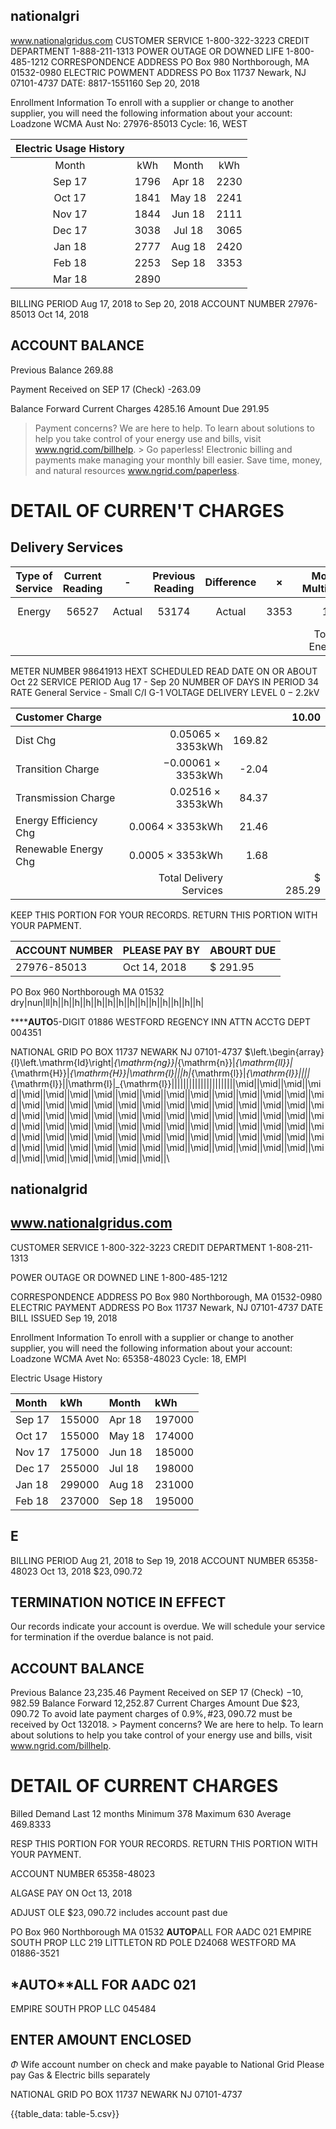 ## nationalgri

www.nationalgridus.com
CUSTOMER SERVICE
1-800-322-3223
CREDIT DEPARTMENT
1-888-211-1313
POWER OUTAGE OR DOWNED LIFE
1-800-485-1212
CORRESPONDENCE ADDRESS
PO Box 980
Northborough, MA 01532-0980
ELECTRIC POWMENT ADDRESS
PO Box 11737
Newark, NJ 07101-4737
DATE: 8817-1551160
Sep 20, 2018

Enrollment Information
To enroll with a supplier or change to another supplier, you will need the following information about your account:
Loadzone WCMA
Aust No: 27976-85013 Cycle: 16, WEST

| Electric Usage History |  |  |  |
| :--: | :--: | :--: | :--: |
| Month | kWh | Month | kWh |
| Sep 17 | 1796 | Apr 18 | 2230 |
| Oct 17 | 1841 | May 18 | 2241 |
| Nov 17 | 1844 | Jun 18 | 2111 |
| Dec 17 | 3038 | Jul 18 | 3065 |
| Jan 18 | 2777 | Aug 18 | 2420 |
| Feb 18 | 2253 | Sep 18 | 3353 |
| Mar 18 | 2890 |  |  |

BILLING PERIOD
Aug 17, 2018 to Sep 20, 2018
ACCOUNT NUMBER
27976-85013 Oct 14, 2018

## ACCOUNT BALANCE

Previous Balance
269.88

Payment Received on SEP 17 (Check)
-263.09

Balance Forward
Current Charges
$4285.16$
Amount Due
$291.95$
> Payment concerns? We are here to help. To learn about solutions to help you take control of your energy use and bills, visit www.ngrid.com/billhelp.
$>$ Go paperless! Electronic billing and payments make managing your monthly bill easier. Save time, money, and natural resources www.ngrid.com/paperless.

# DETAIL OF CURREN'T CHARGES 

## Delivery Services

| Type of Service | Current Reading | - | Previous Reading | Difference | $\times$ | Molar <br> Multiplier | $=$ | Total Usage |
| :--: | :--: | :--: | :--: | :--: | :--: | :--: | :--: | :--: |
| Energy | 56527 | Actual | 53174 | Actual | 3353 | 1 |  | 3353 kWh |
|  |  |  |  |  |  | Total Energy |  | 3353 kWh |

METER NUMBER 98641913
HEXT SCHEDULED READ DATE ON OR ABOUT Oct 22
SERVICE PERIOD Aug 17 - Sep 20 NUMBER OF DAYS IN PERIOD 34
RATE
General Service - Small C/I G-1 VOLTAGE DELIVERY LEVEL $0-2.2 \mathrm{kV}$

| Customer Charge |  |  | 10.00 |
| :-- | --: | --: | --: |
| Dist Chg | $0.05065 \times 3353 \mathrm{kWh}$ | 169.82 |  |
| Transition Charge | $-0.00061 \times 3353 \mathrm{kWh}$ | -2.04 |  |
| Transmission Charge | $0.02516 \times 3353 \mathrm{kWh}$ | 84.37 |  |
| Energy Efficiency Chg | $0.0064 \times 3353 \mathrm{kWh}$ | 21.46 |  |
| Renewable Energy Chg | $0.0005 \times 3353 \mathrm{kWh}$ | 1.68 |  |
|  | Total Delivery Services |  | \$ 285.29 |

KEEP THIS PORTION FOR YOUR RECORDS.
RETURN THIS PORTION WITH YOUR PAPMENT.

| ACCOUNT NUMBER | PLEASE PAY BY | ABOURT DUE |
| :-- | :-- | :-- |
| 27976-85013 | Oct 14, 2018 | \$ 291.95 |

PO Box 960
Northborough MA 01532
dry\|nun\|ll\|h||h||h||h||h||h||h||h||h||h||h||h||h||h|

******AUTO**5-DIGIT 01886
WESTFORD REGENCY INN
ATTN ACCTG DEPT
004351

NATIONAL GRID
PO BOX 11737
NEWARK NJ 07101-4737
$\left.\begin{array}{l}\left.\mathrm{Id}\right\|_{\mathrm{ng}}\|_{\mathrm{n}}\|_{\mathrm{ll}}\|_{\mathrm{H}}\|_{\mathrm{H}}\|\mathrm{l}\|\|\|h\|_{\mathrm{l}}\|_{\mathrm{l}}\|\|\|\|_{\mathrm{l}}\|\|\mathrm{l}\|_{\mathrm{l}}\|\|\|\|\|\|\|\|\|\|\|\|\|\|\|\|\|\|\|\|\||\mid\||\mid\||\mid\||\mid\||\mid\||\mid\||\mid\||\mid\||\mid\||\mid\||\mid\||\mid\||\mid\||\mid\||\mid\||\mid\||\mid\||\mid\||\mid\||\mid\||\mid||\mid||\mid||\mid||\mid||\mid||\mid||\mid||\mid||\mid||\mid||\mid||\mid||\mid||\mid||\mid||\mid||\mid||\mid||\mid||\mid||\mid||\mid||\mid||\mid||\mid||\mid||\mid||\mid||\mid||\mid||\mid||\mid||\mid||\mid||\mid||\mid||\mid||\mid||\mid||\mid||\mid||\mid||\mid||\mid||\mid||\mid||\mid||\mid||\mid||\mid||\mid||\mid||\mid||\mid||\mid||\mid||\mid||\mid||\mid||\mid||\mid||\mid||\mid||\mid||\mid||\mid||\mid||\

## nationalgrid

## www.nationalgridus.com

CUSTOMER SERVICE 1-800-322-3223 CREDIT DEPARTMENT 1-808-211-1313

POWER OUTAGE OR DOWNED LINE 1-800-485-1212

CORRESPONDENCE ADDRESS PO Box 980
Northborough, MA 01532-0980
ELECTRIC PAYMENT ADDRESS PO Box 11737
Newark, NJ 07101-4737
DATE BILL ISSUED
Sep 19, 2018

Enrollment Information
To enroll with a supplier or change to another supplier, you will need the following information about your account: Loadzone WCMA
Avet No: 65358-48023 Cycle: 18, EMPI

Electric Usage History

| Month | kWh | Month | kWh |
| :-- | :-- | :-- | :-- |
| Sep 17 | 155000 | Apr 18 | 197000 |
| Oct 17 | 155000 | May 18 | 174000 |
| Nov 17 | 175000 | Jun 18 | 185000 |
| Dec 17 | 255000 | Jul 18 | 198000 |
| Jan 18 | 299000 | Aug 18 | 231000 |
| Feb 18 | 237000 | Sep 18 | 195000 |

## E

BILLING PERIOD
Aug 21, 2018 to Sep 19, 2018
ACCOUNT NUMBER
65358-48023 Oct 13, 2018
$\$ 23,090.72$

## TERMINATION NOTICE IN EFFECT

Our records indicate your account is overdue. We will schedule your service for termination if the overdue balance is not paid.

## ACCOUNT BALANCE

Previous Balance
23,235.46
Payment Received on SEP 17 (Check)
$-10,982.59$
Balance Forward
12,252.87
Current Charges
Amount Due
$\$ 23,090.72$
To avoid late payment charges of $0.9 \%, \# 23,090.72$ must be received by Oct 132018.
$>$ Payment concerns? We are here to help. To learn about solutions to help you take control of your energy use and bills, visit www.ngrid.com/billhelp.

# DETAIL OF CURRENT CHARGES 

Billed Demand Last 12 months
Minimum 378
Maximum 630
Average 469.8333

RESP THIS PORTION FOR YOUR RECORDS.
RETURN THIS PORTION WITH YOUR PAYMENT.

ACCOUNT NUMBER
65358-48023

ALGASE PAY ON
Oct 13, 2018

ADJUST OLE
$\$ 23,090.72$ includes account past due

PO Box 960
Northborough MA 01532
**AUTOP**ALL FOR AADC 021
EMPIRE SOUTH PROP LLC
219 LITTLETON RD POLE D24068
WESTFORD MA 01886-3521

## *AUTO**ALL FOR AADC 021

EMPIRE SOUTH PROP LLC
045484

## ENTER AMOUNT ENCLOSED

$\Phi$
Wife account number on check and make payable to National Grid
Please pay Gas \& Electric bills separately

NATIONAL GRID
PO BOX 11737
NEWARK NJ 07101-4737

{{table_data: table-5.csv}}
